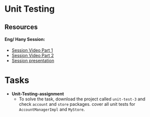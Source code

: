 # Unit Testing

## Resources

#### Eng/ Hany Session:

- [Session Video Part 1](https://drive.google.com/file/d/1ksa8Jqaj1USwB2zPRjKlUnD3x8ALKDr-/view?usp=sharing)
- [Session Video Part 2](https://drive.google.com/file/d/15D2Ex6d4l-jMNXyXNa4OzDVSzuPBrZLk/view?usp=sharing)
- [Session presentation](https://drive.google.com/file/d/1EyUNpUKwRzFGQVWvApNEtqykkbq3gcuR/view?usp=sharing)

# Tasks

- **Unit-Testing-assignment**
  - To solve the task, download the project called `unit-test-3` and check `account` and `store` packages. cover all unit tests for `AccountManagerImpl` and `MyStore`.

